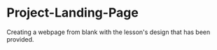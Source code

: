 # Project-Landing-Page

Creating a webpage from blank with the lesson's design that has been provided.
